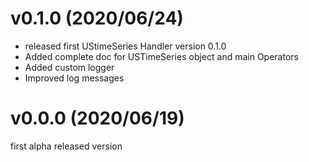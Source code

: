 # v0.1.0 (2020/06/24)

* released first UStimeSeries Handler version 0.1.0 
* Added complete doc for USTimeSeries object and main Operators
* Added custom logger
* Improved log messages

# v0.0.0 (2020/06/19)

first alpha released version